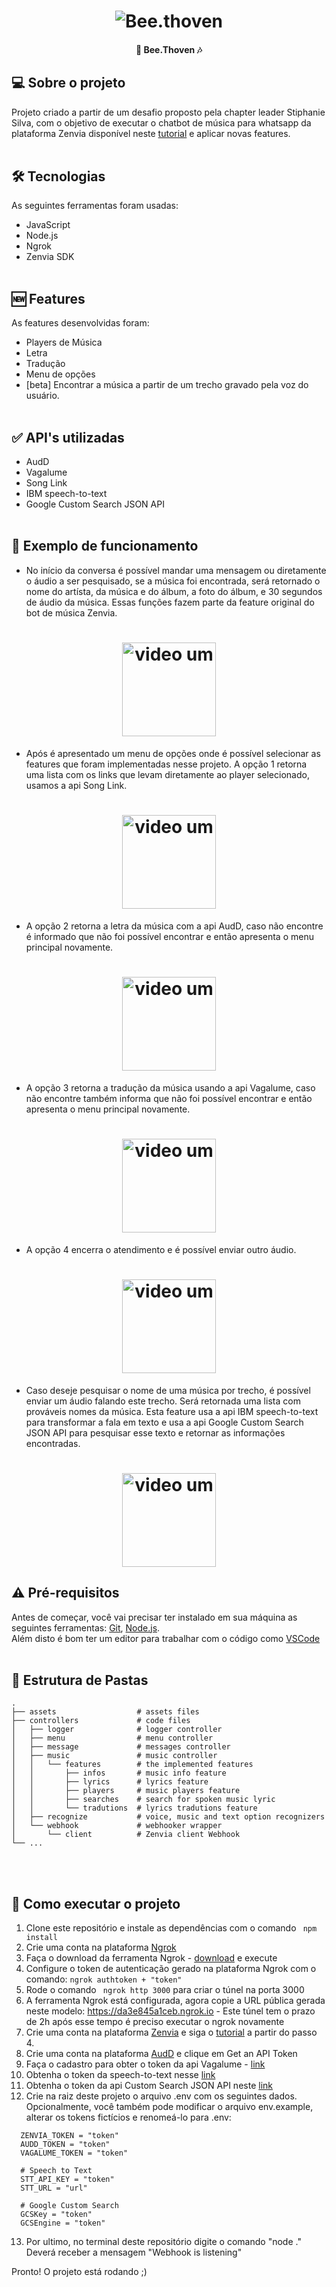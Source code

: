 <h1 align="center">
    <img alt="Bee.thoven" title="Bee.thoven" src="./assets/banner.png" />
</h1>

<h4 align="center">
	🐝 Bee.Thoven 🎶
</h4>

## 💻 Sobre o projeto

Projeto criado a partir de um desafio proposto pela chapter leader Stiphanie Silva, com o objetivo de executar o chatbot de música para whatsapp da plataforma Zenvia disponível neste <a href="https://www.zenvia.com/blog/developers/whatsapp-bot-nodejs/">tutorial</a> e aplicar novas features. 
<br/><br/>

## 🛠 Tecnologias

As seguintes ferramentas foram usadas:

- JavaScript
- Node.js
- Ngrok
- Zenvia SDK
<br/><br/>

## 🆕 Features

As features desenvolvidas foram:

- Players de Música
- Letra
- Tradução
- Menu de opções
- [beta] Encontrar a música a partir de um trecho gravado pela voz do usuário.
<br/><br/>

## ✅ API's utilizadas

- AudD
- Vagalume
- Song Link
- IBM speech-to-text 
- Google Custom Search JSON API
<br/><br/>

## 🎉 Exemplo de funcionamento

- No início da conversa é possível mandar uma mensagem ou diretamente o áudio a ser pesquisado, se a música foi encontrada, será retornado o nome do artísta, da música e do álbum, a foto do álbum, e 30 segundos de áudio da música. Essas funções fazem parte da feature original do bot de música Zenvia.  
<h1 align="center">
<img src="./assets/video1.gif" alt="video um"  width="150" align="center" />
</h1>

- Após é apresentado um menu de opções onde é possível selecionar as features que foram implementadas nesse projeto. 
A opção 1 retorna uma lista com os links que levam diretamente ao player selecionado, usamos a api Song Link. 

<h1 align="center">
<img src="./assets/video2.gif" alt="video um"  width="150" align="center" />
</h1>

- A opção 2 retorna a letra da música com a api AudD, caso não encontre é informado que não foi possível encontrar e então apresenta o menu principal novamente.

<h1 align="center">
<img src="./assets/video3.gif" alt="video um"  width="150" align="center" />
</h1>

- A opção 3 retorna a tradução da música usando a api Vagalume, caso não encontre também informa que não foi possível encontrar e então apresenta o menu principal novamente.

<h1 align="center">
<img src="./assets/video4.gif" alt="video um"  width="150" align="center" />
</h1>

- A opção 4 encerra o atendimento e é possível enviar outro áudio.
<h1 align="center">
<img src="./assets/video5.gif" alt="video um"  width="150" align="center" />
</h1>

- Caso deseje pesquisar o nome de uma música por trecho, é possível enviar um áudio falando este trecho. Será retornada uma lista com prováveis nomes da música. Esta feature usa a api IBM speech-to-text para transformar a fala em texto e usa a api Google Custom Search JSON API para pesquisar esse texto e retornar as informações encontradas.

<h1 align="center">
<img src="./assets/video6.gif" alt="video um"  width="150" align="center" />
</h1>

## ⚠️ Pré-requisitos

Antes de começar, você vai precisar ter instalado em sua máquina as seguintes ferramentas:
[Git](https://git-scm.com), [Node.js](https://nodejs.org/en/).<br/>
Além disto é bom ter um editor para trabalhar com o código como [VSCode](https://code.visualstudio.com/)
<br/><br/>

## 📁 Estrutura de Pastas

```
.
├── assets                  # assets files
├── controllers             # code files
│   ├── logger              # logger controller
│   ├── menu                # menu controller
│   ├── message             # messages controller
│   ├── music               # music controller
│   │   └── features        # the implemented features
│   │       ├── infos       # music info feature
│   │       ├── lyrics      # lyrics feature
│   │       ├── players     # music players feature
│   │       ├── searches    # search for spoken music lyric
│   │       └── tradutions  # lyrics tradutions feature
│   ├── recognize           # voice, music and text option recognizers
│   └── webhook             # webhooker wrapper
│       └── client          # Zenvia client Webhook
└── ...
```
<br/><br/>

## 🚀 Como executar o projeto

1. Clone este repositório e instale as dependências com o comando <code> npm install </code>
2. Crie uma conta na plataforma <a href="https://ngrok.com/">Ngrok</a> 
3. Faça o download da ferramenta Ngrok - <a href="https://ngrok.com/download">download</a> e execute
4. Configure o token de autenticação gerado na plataforma Ngrok com o comando: <code>ngrok authtoken + "token"</code>
5. Rode o comando <code> ngrok http 3000</code> para criar o túnel na porta 3000
6. A ferramenta Ngrok está configurada, agora copie a URL pública gerada neste modelo: https://da3e845a1ceb.ngrok.io - Este túnel tem o prazo de 2h após esse tempo é preciso executar o ngrok novamente
7. Crie uma conta na plataforma <a href="https://app.zenvia.com">Zenvia</a> e siga o <a href="https://www.zenvia.com/blog/developers/whatsapp-bot-nodejs/">tutorial</a> a partir do passo 4.
8. Crie uma conta na plataforma <a href="https://audd.io/">AudD</a> e clique em Get an API Token
9. Faça o cadastro para obter o token da api Vagalume - <a href="https://api.vagalume.com.br/">link</a>
10. Obtenha o token da speech-to-text nesse <a href="https://cloud.ibm.com/catalog/services/speech-to-text">link</a>
11. Obtenha o token da api Custom Search JSON API neste <a href="https://developers.google.com/custom-search/v1/overview">link</a> 
12. Crie na raiz deste projeto o arquivo .env com os seguintes dados. Opcionalmente, você também pode modificar o arquivo env.example, alterar os tokens fictícios e renomeá-lo para .env:
  
```
  ZENVIA_TOKEN = "token"
  AUDD_TOKEN = "token"
  VAGALUME_TOKEN = "token"

  # Speech to Text
  STT_API_KEY = "token"
  STT_URL = "url"

  # Google Custom Search
  GCSKey = "token"
  GCSEngine = "token"
```

13. Por ultimo, no terminal deste repositório digite o comando "node ." 
Deverá receber a mensagem "Webhook is listening"

Pronto! O projeto está rodando ;)

